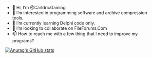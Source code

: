 - 👋 Hi, I’m @CarldricGaming
- 👀 I’m interested in programming software and archive compression tools.
- 🌱 I’m currently learning Delphi code only.
- 💞️ I’m looking to collaborate on FileForums.Com
- 📫 How to reach me with a few thing that I need to improve my programs?

<!---
CarldricGaming/CarldricGaming is a ✨ special ✨ repository because its `README.md` (this file) appears on your GitHub profile.
You can click the Preview link to take a look at your changes.
--->

[![Anurag's GitHub stats](https://github-readme-stats.vercel.app/api?username=CarldricGaming)](https://github.com/anuraghazra/github-readme-stats)

